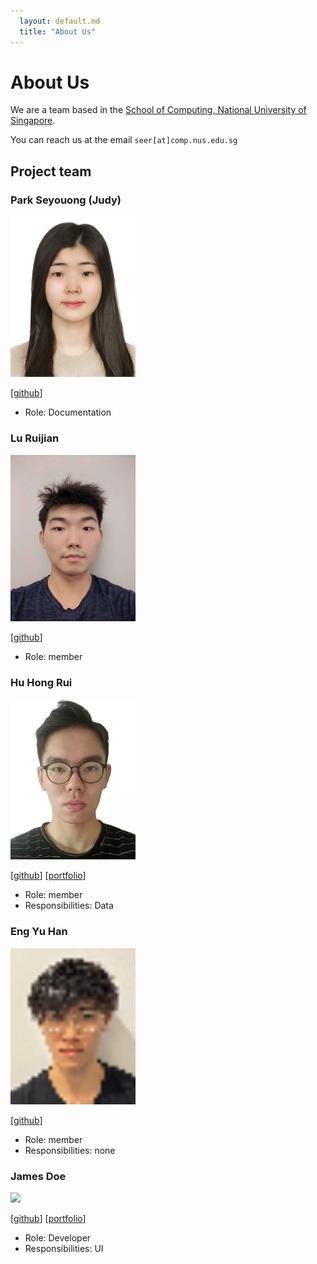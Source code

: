 ```yaml
---
  layout: default.md
  title: "About Us"
---
```


# About Us

We are a team based in the [School of Computing, National University of Singapore](http://www.comp.nus.edu.sg).

You can reach us at the email `seer[at]comp.nus.edu.sg`

## Project team

### Park Seyouong (Judy)

<img src="images/judy1x4.png" width="200px">

[[github](https://github.com/Judy1x4)]

* Role: Documentation


### Lu Ruijian

<img src="images/ruijianlu.png" width="200px">

[[github](http://github.com/RuijianLu)]

* Role: member


### Hu Hong Rui

<img src="images/muller317.png" width="200px">

[[github](http://github.com/muller317)] [[portfolio](team/johndoe.md)]

* Role: member
* Responsibilities: Data

### Eng Yu Han

<img src="images/engyuhan.png" width="200px">

[[github](http://github.com/engyuhan)]

* Role: member
* Responsibilities: none

### James Doe

<img src="images/johndoe.png" width="200px">

[[github](http://github.com/johndoe)]
[[portfolio](team/johndoe.md)]

* Role: Developer
* Responsibilities: UI
